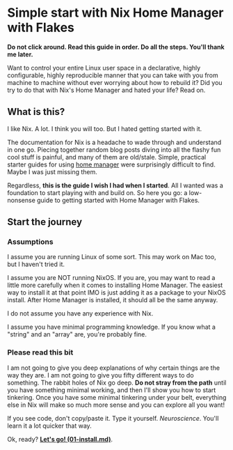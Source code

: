 # Simple start with Nix Home Manager with Flakes

**Do not click around. Read this guide in order. Do all the steps. You'll thank
me later.**

Want to control your entire Linux user space in a declarative, highly
configurable, highly reproducible manner that you can take with you from machine
to machine without ever worrying about how to rebuild it? Did you try to do that
with Nix's Home Manager and hated your life? Read on.

## What is this?

I like Nix. A lot. I think you will too. But I hated getting started with it.

The documentation for Nix is a headache to wade through and understand in one
go. Piecing together random blog posts diving into all the flashy fun cool stuff
is painful, and many of them are old/stale. Simple, practical starter guides for
using [home manager](https://github.com/nix-community/home-manager) were
surprisingly difficult to find. Maybe I was just missing them.

Regardless, **this is the guide I wish I had when I started**. All I wanted was
a foundation to start playing with and build on. So here you go: a low-nonsense
guide to getting started with Home Manager with Flakes.

## Start the journey

### Assumptions

I assume you are running Linux of some sort. This may work on Mac too, but I
haven't tried it.

I assume you are NOT running NixOS. If you are, you may want to read a little
more carefully when it comes to installing Home Manager. The easiest way to
install it at that point IMO is just adding it as a package to your NixOS
install. After Home Manager is installed, it should all be the same anyway.

I do not assume you have any experience with Nix.

I assume you have minimal programming knowledge. If you know what a "string"
and an "array" are, you're probably fine.

### Please read this bit

I am not going to give you deep explanations of why certain things are the way
they are. I am not going to give you fifty different ways to do something. The
rabbit holes of Nix go deep. **Do not stray from the path** until you have
something minimal working, and then I'll show you how to start tinkering. Once
you have some minimal tinkering under your belt, everything else in Nix will
make so much more sense and you can explore all you want!

If you see code, don't copy/paste it. Type it yourself. _Neuroscience_. You'll
learn it a lot quicker that way.

Ok, ready? **[Let's go! (01-install.md)](01-install.md)**.
